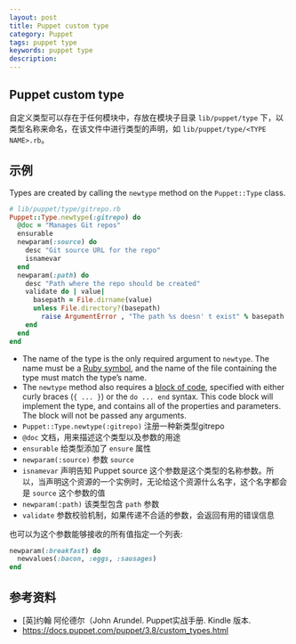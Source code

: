 ```yaml
---
layout: post
title: Puppet custom type
category: Puppet
tags: puppet type
keywords: puppet type
description:
---
```


## Puppet custom type

自定义类型可以存在于任何模块中，存放在模块子目录 `lib/puppet/type` 下，以类型名称来命名，在该文件中进行类型的声明，如 `lib/puppet/type/<TYPE NAME>.rb`。

## 示例

Types are created by calling the `newtype` method on the `Puppet::Type` class.

```ruby
# lib/puppet/type/gitrepo.rb
Puppet::Type.newtype(:gitrepo) do
  @doc = "Manages Git repos"
  ensurable
  newparam(:source) do
    desc "Git source URL for the repo"
    isnamevar
  end
  newparam(:path) do
    desc "Path where the repo should be created"
    validate do | value|
      basepath = File.dirname(value)
      unless File.directory?(basepath)
        raise ArgumentError , "The path %s doesn' t exist" % basepath
    end
  end
end
```
* The name of the type is the only required argument to `newtype`. The name must be a [Ruby symbol](http://www.ruby-doc.org/core/Symbol.html), and the name of the file containing the type must match the type’s name.
* The `newtype` method also requires a [block of code](http://www.robertsosinski.com/2008/12/21/understanding-ruby-blocks-procs-and-lambdas/), specified with either curly braces (`{ ... }`) or the `do ... end` syntax. This code block will implement the type, and contains all of the properties and parameters. The block will not be passed any arguments.
* `Puppet::Type.newtype(:gitrepo)` 注册一种新类型gitrepo
* `@doc` 文档，用来描述这个类型以及参数的用途
* `ensurable` 给类型添加了 `ensure` 属性
* `newparam(:source)` 参数 `source`
* `isnamevar` 声明告知 Puppet source 这个参数是这个类型的名称参数。所以，当声明这个资源的一个实例时，无论给这个资源什么名字，这个名字都会是 `source` 这个参数的值
* `newparam(:path)` 该类型包含 `path` 参数
* `validate` 参数校验机制，如果传递不合适的参数，会返回有用的错误信息

也可以为这个参数能够接收的所有值指定一个列表:

```ruby
newparam(:breakfast) do
  newvalues(:bacon, :eggs, :sausages)
end
```

## 参考资料

* [英]约翰 阿伦德尔（John Arundel. Puppet实战手册. Kindle 版本.
* https://docs.puppet.com/puppet/3.8/custom_types.html
